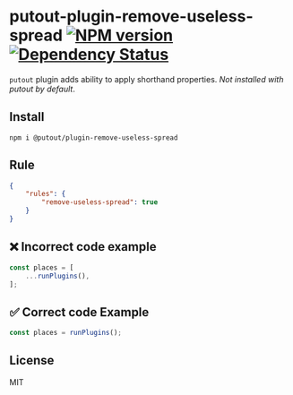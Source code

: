 # putout-plugin-remove-useless-spread [![NPM version][NPMIMGURL]][NPMURL] [![Dependency Status][DependencyStatusIMGURL]][DependencyStatusURL]

[NPMIMGURL]:                https://img.shields.io/npm/v/@putout/plugin-remove-useless-spread.svg?style=flat&longCache=true
[NPMURL]:                   https://npmjs.org/package/@putout/plugin-remove-useless-spread"npm"

[DependencyStatusURL]:      https://david-dm.org/coderaiser/putout?path=packages/plugin-remove-useless-spread
[DependencyStatusIMGURL]:   https://david-dm.org/coderaiser/putout.svg?path=packages/plugin-remove-useless-spread

`putout` plugin adds ability to apply shorthand properties.
*Not installed with putout by default*.

## Install

```
npm i @putout/plugin-remove-useless-spread
```

## Rule

```json
{
    "rules": {
        "remove-useless-spread": true
    }
}
```

## ❌ Incorrect code example

```js
const places = [
    ...runPlugins(),
];
```

## ✅ Correct code Example

```js
const places = runPlugins();
```

## License

MIT

